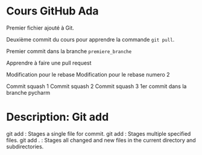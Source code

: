 # Cours GitHub Ada

Premier fichier ajouté à Git.

Deuxième commit du cours pour apprendre la commande `git pull`.

Premier commit dans la branche `premiere_branche`

Apprendre à faire une pull request

Modification pour le rebase
Modification pour le rebase numero 2

Commit squash 1
Commit squash 2
Commit squash 3
1er commit dans la branche pycharm

# Description: Git add

git add <file-name> : Stages a single file for commit.
git add <file1> <file2> :  Stages multiple specified files.
git add . : Stages all changed and new files in the current directory and subdirectories.